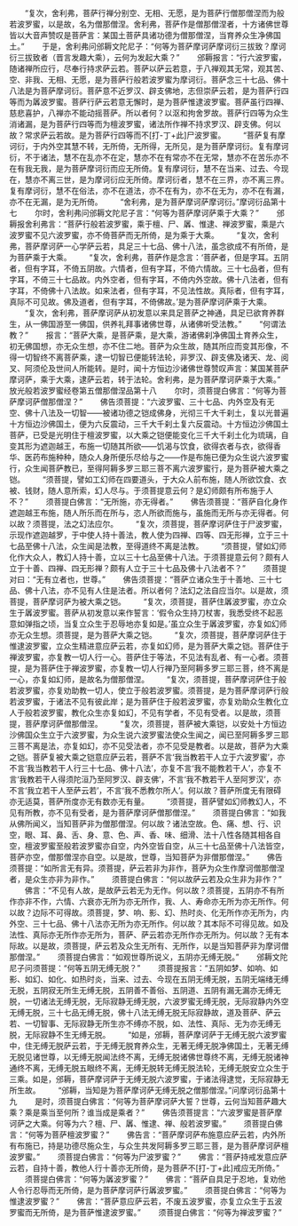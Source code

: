 <!-- { "loadSidebar": true } -->
　　“复次，舍利弗，菩萨行禅分别空、无相、无愿，是为菩萨行僧那僧涅而为般若波罗蜜，以是故，名为僧那僧涅。舍利弗，菩萨作是僧那僧涅者，十方诸佛世尊皆以大音声赞叹是菩萨言：某国土菩萨具诸功德为僧那僧涅，当育养众生净佛国土。”
　　于是，舍利弗问邠耨文陀尼子：“何等为菩萨摩诃萨摩诃衍三拔致？摩诃衍三拔致者（晋言发趣大乘），云何为发起大乘？”
　　邠耨报言：“行六波罗蜜，随诸禅所应行，尽奉行持求萨云若。菩萨以萨云若意，于八禅观其无常，观其苦、空、非我、无相、无愿，是为菩萨行般若波罗蜜为摩诃衍。菩萨念三十七品、佛十八法是为菩萨摩诃衍。菩萨意不近罗汉、辟支佛地，志但崇萨云若，是为菩萨行四等而为羼波罗蜜。菩萨行萨云若意无懈时，是为菩萨惟逮波罗蜜。菩萨虽行四禅、慈悲喜护，八禅亦不能动摇菩萨。所以者何？以沤和拘舍罗故。菩萨行四等为众生消诸漏，是为菩萨行四等而为檀波罗蜜，诸法所作禅不持求罗汉、辟支佛。何以故？常求萨云若故。是为菩萨行四等而不[打-丁+此]尸波罗蜜。
　　“菩萨复有摩诃衍，于内外空其慧不转，无所倚，无所得，无所见，是为菩萨摩诃衍。复有摩诃衍，不于诸法，慧不在乱亦不在定，慧亦不在有常亦不在无常，慧亦不在苦乐亦不在有我无我，是为菩萨摩诃衍而应无所倚。复有摩诃衍，慧不在当来、过去、今现在，慧亦不离三世，是为摩诃衍应无所倚。摩诃衍者，慧不在三界，亦不离三界。复有摩诃衍，慧不在俗法，亦不在道法，亦不在有为，亦不在无为，亦不在有漏，亦不在无漏，是为无所倚。
　　“舍利弗，是为菩萨摩诃萨摩诃衍。”摩诃衍品第十七
　　尔时，舍利弗问邠耨文陀尼子言：“何等为菩萨摩诃萨乘于大乘？”
　　邠耨报舍利弗言：“菩萨行般若波罗蜜，乘于檀、尸、羼、惟逮、禅波罗蜜，乘是六波罗蜜不见六波罗蜜，亦不倚菩萨而无所倚，是为乘于大乘。
　　“复次，舍利弗，菩萨摩诃萨一心学萨云若，具足三十七品、佛十八法，虽念欲成不有所倚，是为菩萨乘于大乘。
　　“复次，舍利弗，菩萨作是念言：‘菩萨者，但是字耳。五阴者，但有字耳，不倚五阴故。六情者，但有字耳，不倚六情故。三十七品者，但有字耳，不倚三十七品故。内外空者，但有字耳，不倚内外空故。佛十八法者，但有字耳，不倚佛十八法故。如来法者，但有字耳，不见法性故。真际者，但有字耳，真际不可见故。佛及道者，但有字耳，不倚佛故。’是为菩萨摩诃萨乘于大乘。
　　“复次，舍利弗，菩萨摩诃萨从初发意以来具足菩萨之神通，具足已欲育养群生，从一佛国游至一佛国，供养礼拜事诸佛世尊，从诸佛听受法教。”
　　“何谓法教？”
　　报言：“菩萨大乘，是菩萨乘，是大乘，游诸佛刹净佛国土育养众生，初无佛国想，亦无众生想，亦不住二地。菩萨为众生故，随其所应而变其形像，不得一切智终不离菩萨乘，逮一切智已便能转法轮，非罗汉、辟支佛及诸天、龙、阅叉、阿须伦及世间人所能转。是时，闻十方恒边沙诸佛世尊赞叹声言：某国某菩萨摩诃萨，乘于大乘，逮萨云若，转于法轮。舍利弗，是为菩萨摩诃萨乘于大乘。”
放光般若波罗蜜经卷第五僧那僧涅品第十八
　　尔时，须菩提白佛言：“何等为菩萨摩诃萨僧那僧涅？”
　　佛告须菩提：“六波罗蜜、三十七品、内外空及有无空、佛十八法及一切智——被诸功德之铠成佛身，光彻三千大千刹土，复以光普遍十方恒边沙佛国土，便为六反震动，三千大千刹土复六反震动。十方恒边沙佛国土菩萨，已受是光明住于檀波罗蜜，以大乘之铠便能变化三千大千刹土化为琉璃，自变其形为遮迦越王，布施一切随其所欲——饥渴与饮食，欲得衣者与衣，欲得香华、医药布施种种，随众人身所便乐尽给与之——作是布施已便为众生说六波罗蜜行，众生闻菩萨教已，至得阿耨多罗三耶三菩不离六波罗蜜行，是为菩萨被大乘之铠。
　　“须菩提，譬如工幻师在四要道头，于大众人前布施，随人所欲饮食、衣被、钱财，随人意所索，幻人尽与。于须菩提意云何？是幻师颇有所布施于人不？”
　　须菩提白佛言：“无所施，亦无得者。”
　　佛告须菩提：“菩萨自化身作遮迦越王布施，随人所乐而在所与，恣人所欲而施与，虽施而无所与亦无得者。何以故？须菩提，法之幻法应尔。
　　“复次，须菩提，菩萨摩诃萨住于尸波罗蜜，示现作遮迦越罗，于中使人持十善法，教人使为四禅、四等、四无形禅，立于三十七品至佛十八法，众生闻是法教，至得道终不离是法教。
　　“须菩提，譬如幻师化作大众人，教幻人持十善，立以三十七品至佛十八法。于须菩提意云何？颇有人立于十善、四禅、四无形禅？颇有人立于三十七品及佛十八法者不？”
　　须菩提对曰：“无有立者也，世尊。”
　　佛告须菩提：“菩萨立诸众生于十善地、三十七品、佛十八法，亦不见有人住是法者。所以者何？法幻之法自应当尔。以是故，须菩提，菩萨摩诃萨为被大乘之铠。
　　“复次，须菩提，菩萨住羼波罗蜜，亦立众生于羼波罗蜜。菩萨从初发意以来作誓言：‘假令众生持刀杖害，我悉受终不起恶意如弹指之顷，当复立众生于忍辱地亦复如是。’虽立众生于羼波罗蜜，亦复如幻师亦无众生想。须菩提，是为菩萨大乘之铠。
　　“复次，须菩提，菩萨摩诃萨住于惟逮波罗蜜，立众生精进意应萨云若，亦复如幻师，是为菩萨大乘之铠。菩萨住于禅波罗蜜，亦复教一切人行一心。菩萨住于等法，不见法有乱者、有一心者。须菩提，是为菩萨住于禅波罗蜜，亦复教一切人行禅乃至阿耨多罗三耶三菩，终不离是一心，亦复如幻师，是故名为僧那僧涅。
　　“复次，须菩提，菩萨摩诃萨住于般若波罗蜜，亦复劝助教一切人，使立于般若波罗蜜。须菩提，是为菩萨摩诃萨行般若波罗蜜，于诸法不见有彼此岸；是为菩萨住于般若波罗蜜，亦复劝助众生教化立人于般若波罗蜜，教化众生亦复如幻，不见有学者，不见有受者。以是故，须菩提，菩萨摩诃萨僧那僧涅。
　　“复次，须菩提，菩萨被大乘铠，以安处十方恒边沙佛国众生立于六波罗蜜，为众生说六波罗蜜法使众生闻之，闻已至阿耨多罗三耶三菩不离是法，亦复如幻，亦不见受法者，亦不见受是教者。以是故，菩萨为大乘之铠。菩萨复被大乘之铠意应萨云若，菩萨不言‘我当教若干人立于六波罗蜜’，亦不言‘我当教若干人行三十七品、佛十八法’，亦复不言‘我不能教若干人’，亦复不言‘我教若干人得须陀洹乃至阿罗汉、辟支佛’，不言‘我不教若干人至阿罗汉’，亦不言‘我立若干人至萨云若’，不言‘我不悉教尔所人’。何以故？菩萨所度无有限碍亦无适莫，菩萨所度亦无有数亦无有量。
　　“须菩提，菩萨譬如幻师教幻人，不见有所教，亦不见有受者，是为菩萨摩诃萨僧那僧涅。”
　　须菩提白佛言：“如我从佛所闻义，当知菩萨非为僧那僧涅。何以故？诸法空故。色、痛、想、行、识空，眼、耳、鼻、舌、身、意、色、声、香、味、细滑、法十八性各随其相各自空，檀波罗蜜至般若波罗蜜亦自空，内外空皆自空，从三十七品至佛十八法皆空，菩萨亦空，僧那僧涅亦自空。以是故，世尊，当知菩萨为非僧那僧涅。”
　　佛告须菩提：“如所言无有异。须菩提，萨云若非为非作，菩萨为众生作摩诃僧那僧涅者，是众生亦非为非作。”
　　须菩提白佛言：“何以故萨云若及众生非为非作？”
　　佛言：“不见有人故，是故萨云若无为无作。何以故？须菩提，五阴亦不有所作亦非不作，六情、六衰亦无所为亦无所作，我、人、寿命亦无所为亦无所作。何以故？边际不可得故。须菩提，梦、响、影、幻、热时炎、化无所作亦无所为，内外空、三十七品、佛十八法亦无所为亦无所作。何以故？其本际不可得见故。如及法性、真际亦无所作亦无所为，菩萨、萨云若亦无所作亦无所为。何以故？无有本际故。以是故，须菩提，萨云若及众生无所有、无所作，以是当知菩萨非为摩诃僧那僧涅。”
　　须菩提白佛言：“如观世尊所说义，五阴亦无缚无脱。”
　　邠耨文陀尼子问须菩提：“何等五阴无缚无脱？”
　　须菩提报言：“五阴如梦、如响、如影、如幻、如化、如热时炎，当来、过去、今现在五阴无缚无脱，五阴无端绪无缚无脱，五阴寂无所生无缚无脱，五阴善不善俗、五阴道、五阴有漏无漏亦无缚无脱，一切诸法无缚无脱，无际寂静无缚无脱，六波罗蜜无缚无脱，无际寂静内外空无缚无脱，三十七品无缚无脱，佛十八法无缚无脱无际寂静故，道及菩萨、萨云若、一切智事、无际寂静无所生亦不缚亦不脱，如、法性、真际、无为亦无缚无脱，无际寂静不生无缚无脱。
　　“如是，邠耨，菩萨摩诃萨于无缚无脱六波罗蜜中，住无缚无脱萨云若，于无缚无脱育养众生，无著无缚无脱净佛国土，无著无缚无脱见诸世尊，以无缚无脱闻法终不离，无缚无脱诸佛世尊终不离，无缚无脱诸神通终不离，无缚无脱五眼终不离，无缚无脱转无缚无脱法轮，无缚无脱安立众生于三乘。如是，邠耨，菩萨摩诃萨于无缚无脱六波罗蜜，于诸法得逮觉，无际寂静无所生故。
　　“邠耨，当知是为菩萨摩诃萨无缚无脱之僧那僧涅。”问摩诃衍品第十九
　　是时，须菩提白佛言：“何等为菩萨摩诃萨大誓？世尊，云何当知菩萨趣大乘？乘是乘当至何所？谁当成是乘者？”
　　佛告须菩提言：“六波罗蜜是菩萨摩诃萨之大乘。何等为六？檀、尸、羼、惟逮、禅、般若波罗蜜。”
　　须菩提白佛言：“何等为菩萨檀波罗蜜？”
　　佛告言：“菩萨摩诃萨布施意应萨云若，内外所有布施已，持是功德尽施众生，与众生共发阿耨多罗三耶三菩，是为菩萨摩诃萨檀波罗蜜。”
　　须菩提白佛言：“何等为尸波罗蜜？”
　　佛言：“菩萨持戒发意应萨云若，自持十善，教他人行十善亦无所倚，是为菩萨不[打-丁+此]戒应无所倚。”
　　须菩提白佛言：“何等为羼波罗蜜？”
　　佛言：“菩萨自具足于忍地，复劝他人令行忍辱而无所倚，是为菩萨摩诃萨行羼波罗蜜。”
　　须菩提白佛言：“何等为惟逮波罗蜜？”
　　佛言：“菩萨意应萨云若，不废五波罗蜜，亦复立众生于五波罗蜜而无所倚，是为菩萨惟逮波罗蜜。”
　　须菩提白佛言：“何等为禅波罗蜜？”
